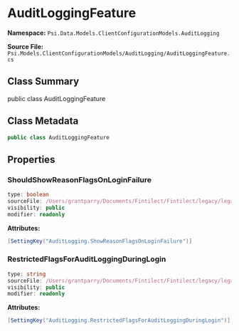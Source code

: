 # AuditLoggingFeature

**Namespace:** `Psi.Data.Models.ClientConfigurationModels.AuditLogging`

**Source File:** `Psi.Models.ClientConfigurationModels/AuditLogging/AuditLoggingFeature.cs`

## Class Summary

public class AuditLoggingFeature

## Class Metadata

```typescript
public class AuditLoggingFeature
```

## Properties

### ShouldShowReasonFlagsOnLoginFailure

```typescript
type: boolean
sourceFile: /Users/grantparry/Documents/Fintilect/Fintilect/legacy/legacy-apis/Psi.Models.ClientConfigurationModels/AuditLogging/AuditLoggingFeature.cs
visibility: public
modifier: readonly
```

**Attributes:**
```csharp
[SettingKey("AuditLogging.ShowReasonFlagsOnLoginFailure")]
```

### RestrictedFlagsForAuditLoggingDuringLogin

```typescript
type: string
sourceFile: /Users/grantparry/Documents/Fintilect/Fintilect/legacy/legacy-apis/Psi.Models.ClientConfigurationModels/AuditLogging/AuditLoggingFeature.cs
visibility: public
modifier: readonly
```

**Attributes:**
```csharp
[SettingKey("AuditLogging.RestrictedFlagsForAuditLoggingDuringLogin")]
```
